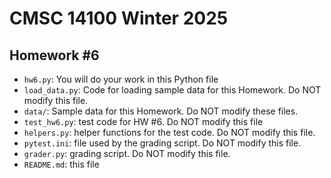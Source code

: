 # CMSC 14100 Winter 2025
## Homework #6

* `hw6.py`: You will do your work in this Python file
* `load_data.py`: Code for loading sample data for this Homework. Do NOT modify this file.
* `data/`: Sample data for this Homework. Do NOT modify these files.
* `test_hw6.py`: test code for HW #6.  Do NOT modify this file
* `helpers.py`: helper functions for the test code. Do NOT modify this file.
* `pytest.ini`: file used by the grading script. Do NOT modify this file.
* `grader.py`: grading script. Do NOT modify this file.
* `README.md`: this file
